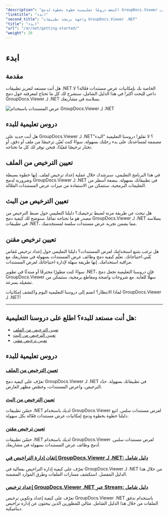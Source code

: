 ```yaml
---
"description": "اكتشف دروسًا تعليمية خطوة بخطوة لدمج GroupDocs.Viewer لـ .NET بسلاسة في تطبيقاتك. تعلّم كيفية إعداد التراخيص وتخصيص مظهر العارض."
"linktitle": "ابدء"
"second_title": "واجهة برمجة تطبيقات GroupDocs.Viewer .NET"
"title": "ابدء"
"url": "/ar/net/getting-started/"
"weight": 26
---
```


# ابدء


## مقدمة

هل أنت مستعد لتعزيز تطبيقات .NET الخاصة بك بإمكانيات عرض مستندات فعّالة؟ لا داعي للبحث أكثر! في هذا الدليل الشامل، سنشرح لك كل ما تحتاج لمعرفته حول دمج GroupDocs.Viewer لـ .NET بسلاسة في مشاريعك.

![عرض المستندات باستخدام GroupDocs.Viewer لـ .NET](/viewer/getting-started/image.png)

## دروس تعليمية للبدء

هل أنت جديد على GroupDocs.Viewer لـ .NET؟ لا تقلق! دروسنا التعليمية "البدء" مصممة لمساعدتك على بدء رحلتك بسهولة. سواءً كنت تُعيّن ترخيصًا من ملف أو دفق، أو تختار ترخيصًا مُقيّدًا، فنحن نوفر لك كل ما تحتاجه.

## تعيين الترخيص من الملف

في هذا البرنامج التعليمي، سنرشدك خلال عملية إعداد ترخيص لملف. إنها خطوة بسيطة وضرورية لدمج GroupDocs.Viewer لـ .NET في تطبيقاتك بسهولة. ببضعة أسطر من التعليمات البرمجية، ستتمكن من الاستفادة من ميزات عرض المستندات الفعّالة.

## تعيين الترخيص من البث

هل تبحث عن طريقة مرنة لضبط ترخيصك؟ دليلنا التعليمي حول ضبط الترخيص من مصدر هو ما تحتاجه تمامًا. سنوضح لك كيفية دمج GroupDocs.Viewer لـ .NET بسلاسة في تطبيقات .NET، مما يضمن تجربة عرض مستندات سلسة لمستخدميك.

## تعيين ترخيص مقنن

هل ترغب بتتبع استخدامك لعرض المستندات؟ دليلنا التعليمي حول إعداد ترخيص مُقاس يُلبي احتياجاتك. تعلّم كيفية دمج وظائف عرض المستندات بسهولة في مشاريعك مع مراقبة استخدامك. إنها طريقة سهلة لإدارة احتياجاتك لعرض المستندات.

سواءً كنت مطورًا محترفًا أو مبتدئًا في تطوير .NET، فإن دروسنا التعليمية تجعل دمج GroupDocs.Viewer سهلًا للغاية. مع شروحات واضحة ومقاطع برمجية، ستتمكن من تشغيله بسرعة.

لماذا الانتظار؟ انضم إلى دروسنا التعليمية اليوم واكتشف إمكانيات GroupDocs.Viewer لـ .NET!

---

## هل أنت مستعد للبدء؟ اطلع على دروسنا التعليمية:

- [تعيين الترخيص من الملف](./set-license-from-file/)
- [تعيين الترخيص من البث](./set-license-from-stream/)
- [تعيين ترخيص مقنن](./set-metered-license/)

## دروس تعليمية للبدء
### [تعيين الترخيص من الملف](./set-license-from-file/)
تعرّف على كيفية دمج GroupDocs.Viewer لـ .NET في تطبيقاتك بسهولة. حدّد الترخيص، واعرض المستندات، وخصّص مظهر العارض.
### [تعيين الترخيص من البث](./set-license-from-stream/)
حسّن تطبيقات .NET لديك باستخدام GroupDocs.Viewer لعرض مستندات سلس. اتبع دليلنا خطوة بخطوة ودمج إمكانيات عرض مستندات فعّالة بكل سهولة.
### [تعيين ترخيص مقنن](./set-metered-license/)
حسّن تطبيقات .NET لديك باستخدام GroupDocs.Viewer لعرض مستندات سلس. أدمج وظائف عرض المستندات بسهولة في مشاريعك.
### [إتقان إدارة التراخيص في GroupDocs.Viewer لـ .NET: دليل شامل](./groupdocs-viewer-license-management-net/)
تعرّف على كيفية إدارة التراخيص بفعالية في GroupDocs.Viewer لـ .NET من خلال هذا الدليل المفصل. استكشف مسارات الملفات وطرق الموارد المضمنة.
### [إعداد ترخيص GroupDocs.Viewer .NET عبر Stream: دليل شامل](./groupdocs-viewer-net-license-stream-setup-guide/)
تعرّف على كيفية إعداد وتكوين ترخيص GroupDocs.Viewer .NET باستخدام تدفق الملفات من خلال هذا الدليل الشامل. مثالي للمطورين الذين يبحثون عن إدارة تراخيص ديناميكية.